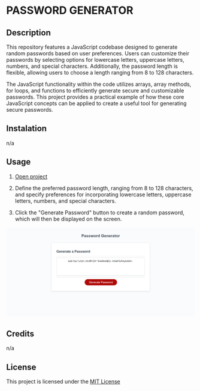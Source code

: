 # PASSWORD GENERATOR

## Description

This repository features a JavaScript codebase designed to generate random passwords based on user preferences. Users can customize their passwords by selecting options for lowercase letters, uppercase letters, numbers, and special characters. Additionally, the password length is flexible, allowing users to choose a length ranging from 8 to 128 characters.

The JavaScript functionality within the code utilizes arrays, array methods, for loops, and functions to efficiently generate secure and customizable passwords. This project provides a practical example of how these core JavaScript concepts can be applied to create a useful tool for generating secure passwords.

## Instalation

n/a

## Usage

1. [Open project](https://ginjak.github.io/Password-Generator/)

2. Define the preferred password length, ranging from 8 to 128 characters, and specify preferences for incorporating lowercase letters, uppercase letters, numbers, and special characters.

3. Click the "Generate Password" button to create a random password, which will then be displayed on the screen.

![](/images/screenshot.png)

## Credits

n/a

## License

This project is licensed under the [MIT License](./LICENSE)
